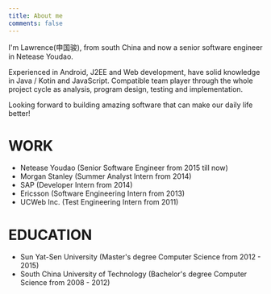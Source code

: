 ```yaml
---
title: About me
comments: false
---
```


I'm Lawrence(申国骏), from south China and now a senior software engineer in Netease Youdao. 

Experienced in Android, J2EE and Web development, have solid knowledge in Java / Kotin and JavaScript. Compatible team player through the whole project cycle as analysis, program design, testing and implementation.

Looking forward to building amazing software that can make our daily life better!

# WORK
* Netease Youdao (Senior Software Engineer from 2015 till now) 
* Morgan Stanley (Summer Analyst Intern from 2014) 
* SAP (Developer Intern from 2014) 
* Ericsson (Software Engineering Intern from 2013) 
* UCWeb Inc. (Test Engineering Intern from 2011) 

# EDUCATION
* Sun Yat-Sen University (Master's degree Computer Science from 2012 - 2015) 
* South China University of Technology (Bachelor's degree Computer Science from 2008 - 2012) 